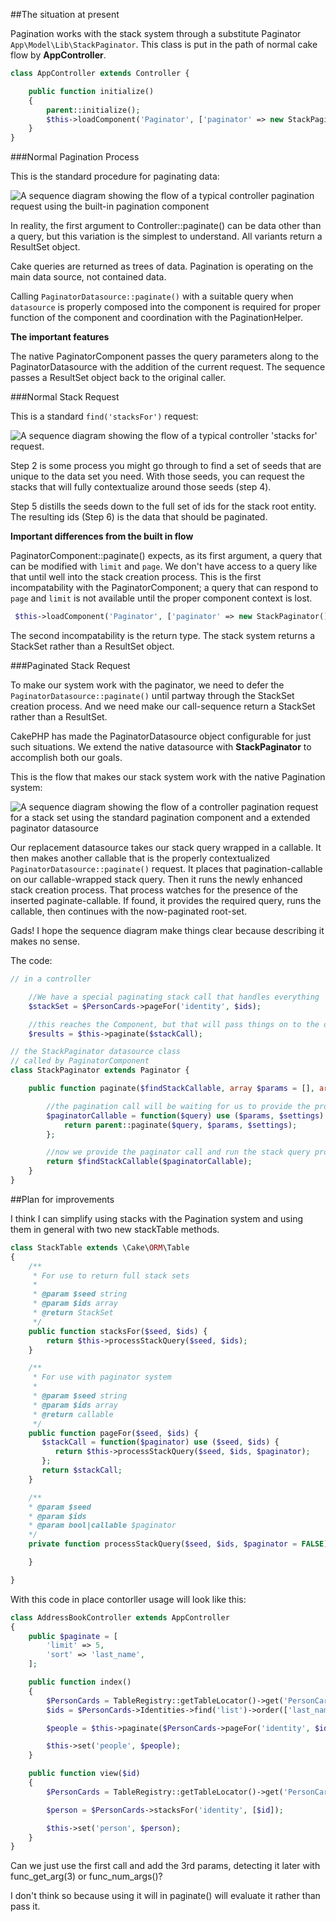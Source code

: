 ##The situation at present

Pagination works with the stack system through a substitute Paginator `App\Model\Lib\StackPaginator`. This class is put in the path of normal cake flow by **AppController**.

```php
class AppController extends Controller {

    public function initialize()
    {
        parent::initialize();
		$this->loadComponent('Paginator', ['paginator' => new StackPaginator()]);
	}
}

```

###Normal Pagination Process

This is the standard procedure for paginating data:

![A sequence diagram showing the flow of a typical controller pagination request using the built-in pagination component](/img/images/image/2cdb58f8-7fae-4c47-bb65-b974052e044b/native-cake-pagination.png "Standard Cake pagination request")

In reality, the first argument to Controller::paginate() can be data other than a query, but this variation is the simplest to understand. All variants return a ResultSet object.

Cake queries are returned as trees of data. Pagination is operating on the main data source, not contained data.

Calling `PaginatorDatasource::paginate()` with a suitable query when `datasource` is properly composed into the component is required for proper function of the component and coordination with the PaginationHelper.

**The important features**

The native PaginatorComponent passes the query parameters along to the PaginatorDatasource with the addition of the current request. The sequence passes a ResultSet object back to the original caller.

###Normal Stack Request

This is a standard `find('stacksFor')` request:

![A sequence diagram showing the flow of a typical controller 'stacks for' request.](/img/images/image/5b5e3948-03d2-4bc7-b20b-79a15b9b71e2/non-paginated-stack-query.png "A simple Studio Manager stack query")

Step 2 is some process you might go through to find a set of seeds that are unique to the data set you need. With those seeds, you can request the stacks that will fully contextualize around those seeds (step 4).

Step 5 distills the seeds down to the full set of ids for the stack root entity. The resulting ids (Step 6) is the data that should be paginated.

**Important differences from the built in flow**

PaginatorComponent::paginate() expects, as its first argument, a query that can be modified with `limit` and `page`. We don't have access to a query like that until well into the stack creation process. This is the first incompatability with the PaginatorComponent; a query that can respond to `page` and `limit` is not available until the proper component context is lost.

```php
 $this->loadComponent('Paginator', ['paginator' => new StackPaginator()]);
```

The second incompatability is the return type. The stack system returns a StackSet rather than a ResultSet object.

###Paginated Stack Request

To make our system work with the paginator, we need to defer the `PaginatorDatasource::paginate()` until partway through the StackSet creation process. And we need make our call-sequence return a StackSet rather than a ResultSet.

CakePHP has made the PaginatorDatasource object configurable for just such situations. We extend the native datasource with **StackPaginator** to accomplish both our goals.

This is the flow that makes our stack system work with the native Pagination system:

![A sequence diagram showing the flow of a controller pagination request for a stack set using the standard pagination component and a extended paginator datasource](/img/images/image/f2a41a14-88af-4b1b-b8a2-6c11e7748f03/paginated-stack-query.png "A paginated stack query")

Our replacement datasource takes our stack query wrapped in a callable. It then makes another callable that is the properly contextualized `PaginatorDatasource::paginate()` request. It places that pagination-callable on our callable-wrapped stack query. Then it runs the newly enhanced stack creation process. That process watches for the presence of the inserted paginate-callable. If found, it provides the required query, runs the callable, then continues with the now-paginated root-set.

Gads! I hope the sequence diagram make things clear because describing it makes no sense.

The code:

```php
// in a controller

    //We have a special paginating stack call that handles everything
    $stackSet = $PersonCards->pageFor('identity', $ids);

    //this reaches the Component, but that will pass things on to the datasource
    $results = $this->paginate($stackCall);

// the StackPaginator datasource class
// called by PaginatorComponent
class StackPaginator extends Paginator {

    public function paginate($findStackCallable, array $params = [], array $settings = []) {

        //the pagination call will be waiting for us to provide the proper query object
        $paginatorCallable = function($query) use ($params, $settings) {
            return parent::paginate($query, $params, $settings);
        };

        //now we provide the paginator call and run the stack query process
        return $findStackCallable($paginatorCallable);
    }
}
```

##Plan for improvements

I think I can simplify using stacks with the Pagination system and using them in general with two new stackTable methods.

```php
class StackTable extends \Cake\ORM\Table
{
    /**
     * For use to return full stack sets
     *
     * @param $seed string
     * @param $ids array
     * @return StackSet
     */
    public function stacksFor($seed, $ids) {
        return $this->processStackQuery($seed, $ids);
    }

    /**
     * For use with paginator system
     *
     * @param $seed string
     * @param $ids array
     * @return callable
     */
    public function pageFor($seed, $ids) {
       $stackCall = function($paginator) use ($seed, $ids) {
          return $this->processStackQuery($seed, $ids, $paginator);
       };
       return $stackCall;
    }

    /**
    * @param $seed
    * @param $ids
    * @param bool|callable $paginator
    */
    private function processStackQuery($seed, $ids, $paginator = FALSE) {

    }

}
```

With this code in place contorller usage will look like this:

```php
class AddressBookController extends AppController
{
    public $paginate = [
        'limit' => 5,
        'sort' => 'last_name',
    ];

    public function index()
    {
        $PersonCards = TableRegistry::getTableLocator()->get('PersonCards');
        $ids = $PersonCards->Identities->find('list')->order(['last_name'])->toArray();

        $people = $this->paginate($PersonCards->pageFor('identity', $ids));

        $this->set('people', $people);
    }

    public function view($id)
    {
        $PersonCards = TableRegistry::getTableLocator()->get('PersonCards');

        $person = $PersonCards->stacksFor('identity', [$id]);

        $this->set('person', $person);
    }
}
```

Can we just use the first call and add the 3rd params, detecting it later with func\_get\_arg(3) or         func\_num\_args()?

I don't think so because using it will in paginate() will evaluate it rather than pass it.



